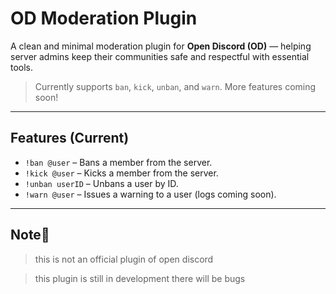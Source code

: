 # OD Moderation Plugin

A clean and minimal moderation plugin for **Open Discord (OD)** — helping server admins keep their communities safe and respectful with essential tools.

> Currently supports `ban`, `kick`, `unban`, and `warn`. More features coming soon!

---

## Features (Current)

- `!ban @user` – Bans a member from the server.
- `!kick @user` – Kicks a member from the server.
- `!unban userID` – Unbans a user by ID.
- `!warn @user` – Issues a warning to a user (logs coming soon).

---

## Note📖

> this is not an official plugin of open discord

> this plugin is still in development there will be bugs

